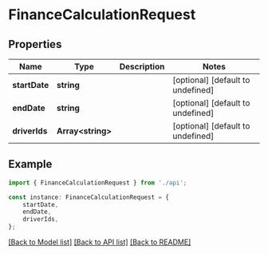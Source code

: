 # FinanceCalculationRequest


## Properties

Name | Type | Description | Notes
------------ | ------------- | ------------- | -------------
**startDate** | **string** |  | [optional] [default to undefined]
**endDate** | **string** |  | [optional] [default to undefined]
**driverIds** | **Array&lt;string&gt;** |  | [optional] [default to undefined]

## Example

```typescript
import { FinanceCalculationRequest } from './api';

const instance: FinanceCalculationRequest = {
    startDate,
    endDate,
    driverIds,
};
```

[[Back to Model list]](../README.md#documentation-for-models) [[Back to API list]](../README.md#documentation-for-api-endpoints) [[Back to README]](../README.md)

